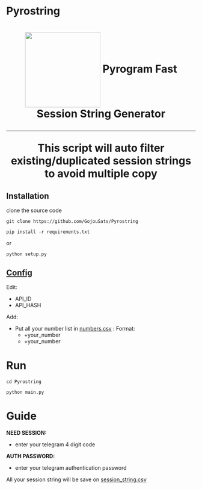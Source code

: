 # Pyrostring
<h1 align="center"></a> <a href="https://t.me/GojouSats"><img align="center" src="https://chpic.su/_data/stickers/s/Sorcery_Fight/Sorcery_Fight_056.webp" height="200px"></a>
Pyrogram Fast Session String Generator

---
  **This script will auto filter existing/duplicated session strings to avoid multiple copy**
## Installation
clone the source code

`git clone https://github.com/GojouSats/Pyrostring`

`pip install -r requirements.txt`

or 

`python setup.py`

## [Config](https://github.com/GojouSats/Pyrostring/blob/main/Pyrostring/config.py)

Edit:
  - API_ID
  - API_HASH

Add:
  - Put all your number list in [numbers.csv](https://github.com/GojouSats/Pyrostring/blob/main/Pyrostring/numbers.csv) :
    Format:
      - +your_number
      - +your_number
 # Run
`cd Pyrostring`

`python main.py`

# Guide
**NEED SESSION:**
  - enter your telegram 4 digit code
  
**AUTH PASSWORD:**
  - enter your telegram authentication password

All your session string will be save on [session_string.csv](https://github.com/GojouSats/Pyrostring/blob/main/Pyrostring/session_string.csv)
